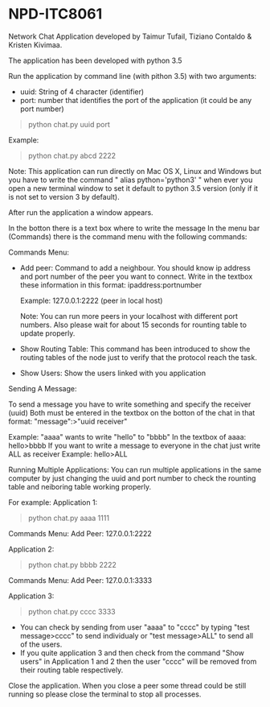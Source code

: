 # NPD-ITC8061
Network Chat Application developed by Taimur Tufail, Tiziano Contaldo & Kristen Kivimaa.

The application has been developed with python 3.5

Run the application by command line (with pithon 3.5)
with two arguments:
- uuid: String of 4 character (identifier)
- port: number that identifies the port of the application 
   (it could be any port number)

>python chat.py uuid port

Example:
>python chat.py abcd 2222

Note: This application can run directly on Mac OS X, Linux and Windows but you have to write the command " alias python='python3' " when ever you open a new terminal window to set it default to python 3.5 version (only if it is not set to version 3 by default).

After run the application a window appears.

In the botton there is a text box where to write the message
In the menu bar (Commands) there is the command menu with the following commands:

Commands Menu:

- Add peer: Command to add a neighbour. You should know ip address and port number of the peer you want to connect. Write in the textbox these information in this format: ipaddress:portnumber

  Example:  127.0.0.1:2222   (peer in local host)

  Note: You can run more peers in your localhost with different port numbers. Also please wait for about 15 seconds for rounting table to update properly.

- Show Routing Table: This command has been introduced to show the routing tables of the node just to verify that the protocol reach the task.

- Show Users: Show the users linked with you application


Sending A Message:

To send a message you have to write something and specify the receiver (uuid)
Both must be entered in the textbox on the botton of the chat in that format:  "message":>"uuid receiver"
	
Example: "aaaa" wants to write "hello" to "bbbb" 
	In the textbox of aaaa: hello>bbbb
If you want to write a message to everyone in the chat just write ALL as receiver
	Example: hello>ALL



Running Multiple Applications:
You can run multiple applications in the same computer by just changing the uuid and port number to check the rounting table and neiboring table working properly.

For example: 
Application 1: 
>python chat.py aaaa 1111

Commands Menu: Add Peer: 127.0.0.1:2222


Application 2: 
>python chat.py bbbb 2222

Commands Menu: Add Peer: 127.0.0.1:3333


Application 3: 
>python chat.py cccc 3333


- You can check by sending from user "aaaa" to "cccc" by typing "test message>cccc" to send individualy or "test message>ALL" to send    all of the users.
- If you quite application 3 and then check from the command "Show users" in Application 1 and 2 then the user "cccc" will be removed from their routing table respectively.



Close the application.
When you close a peer some thread could be still running so please close the terminal to stop all processes.
